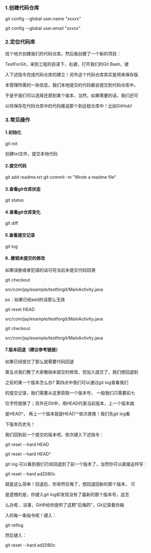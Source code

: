 ### 1.创建代码仓库
git config --global user.name "xxxxx"

git config --global user.email "xxxxx"

### 2.定位代码库

找个地方创建我们的代码仓库，然后我创建了一个新的项目：

TestForGit，来到工程的目录下，右键，打开我们的Git Bash，键

入下述指令完成代码仓库的建立！另外这个代码仓库其实是用来保存版

本管理所需的一些信息，我们本地提交的代码都会提交到代码仓库中，

于是乎我们可以选择还原到某个版本，当然，如果需要的话，我们还可

以将保存在代码仓库中的代码推送那个到远程仓库中！比如GitHub!

### 3.常见操作

#### 1.初始化

git init

创建txt文件，提交本地代码

####  2.提交代码
git add readme.txt
git commit -m "Wrote a readme file"

#### 3.查看git仓库状态
git status
#### 4.查看git仓库变化
git diff
#### 5.查看提交记录
git log

#### 6..撤销未提交的修改
如果误删或者犯错的话可将当前未提交代码回溯

git checkout 

src/com/jay/example/testforgit/MainActivity.java

ps：如果已经add的话那么无效

git reset HEAD 

src/com/jay/example/testforgit/MainActivity.java

git checkout 

src/com/jay/example/testforgit/MainActivity.java

#### 7.版本回退（建议参考链接）
如果已经提交了那么就需要代码回退

第五点我们教了大家撤销未提交的修改，但加入提交了，我们想回退到

之前的某一个版本怎么办? 第四点中我们可以通过git log查看我们

的提交记录，我们需要从这里获取一个版本号， 一般我们只需要前七

位字符就够了；另外在Git中，用HEAD代表当前版本，上一个版本就

是HEAD^， 再上一个版本就是HEAD^^依次类推！我们先git log看

下版本历史先！

我们回到前一个提交的版本吧，依次键入下述指令：

git reset --hard HEAD

git reset --hard HEAD^

git log
可以看到我们已经回退到了前一个版本了，当然你可以直接这样写：

git reset --hard ad2080c

就是这么简单！回退后，你突然后悔了，想回退回新的那个版本， 可

是遗憾的是，你键入git log却发现没有了最新的那个版本号，这怎

么办呢... 没事，Git中给你提供了这颗"后悔药"，Git记录着你输

入的每一条指令呢！键入：

git reflog

然后键入：

git reset --hard ad2080c

